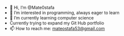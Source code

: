 - 👋 Hi, I’m @Mate0stafa
- 👀 I’m interested in programming, always eager to learn
- 🌱 I’m currently learning computer science
- Currently trying to expand my Git Hub portfolio
- 📫 How to reach me: mateostafa53@gmail.com

